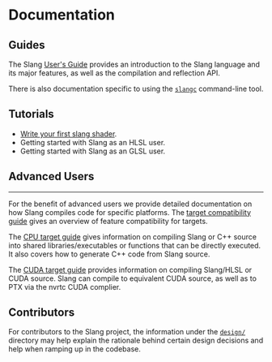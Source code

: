 # Documentation

## Guides

The Slang [User's Guide](https://shader-slang.github.io/slang/user-guide/) provides an introduction to the Slang language and its major features, as well as the compilation and reflection API.

There is also documentation specific to using the [`slangc`](command-line-slangc.md) command-line tool.

## Tutorials

- [Write your first slang shader](/docs/first-slang-shader.md).
- Getting started with Slang as an HLSL user.
- Getting started with Slang as an GLSL user.

## Advanced Users
--------------

For the benefit of advanced users we provide detailed documentation on how Slang compiles code for specific platforms.
The [target compatibility guide](target-compatibility.md) gives an overview of feature compatibility for targets. 

The [CPU target guide](cpu-target.md) gives information on compiling Slang or C++ source into shared libraries/executables or functions that can be directly executed. It also covers how to generate C++ code from Slang source.  

The [CUDA target guide](cuda-target.md) provides information on compiling Slang/HLSL or CUDA source. Slang can compile to equivalent CUDA source, as well as to PTX via the nvrtc CUDA complier.

Contributors
------------

For contributors to the Slang project, the information under the [`design/`](design/) directory may help explain the rationale behind certain design decisions and help when ramping up in the codebase.
